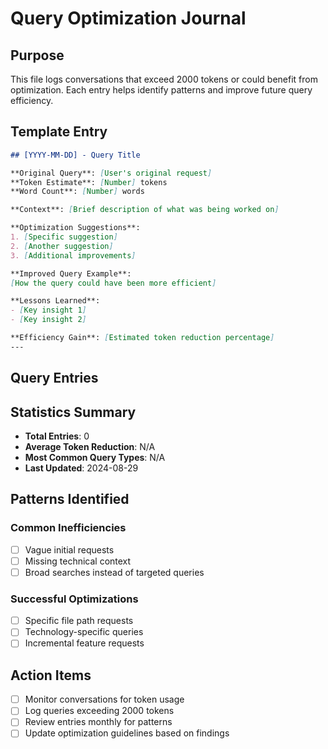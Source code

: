# Query Optimization Journal

## Purpose
This file logs conversations that exceed 2000 tokens or could benefit from optimization. Each entry helps identify patterns and improve future query efficiency.

## Template Entry
```markdown
## [YYYY-MM-DD] - Query Title

**Original Query**: [User's original request]
**Token Estimate**: [Number] tokens
**Word Count**: [Number] words

**Context**: [Brief description of what was being worked on]

**Optimization Suggestions**:
1. [Specific suggestion]
2. [Another suggestion]
3. [Additional improvements]

**Improved Query Example**:
[How the query could have been more efficient]

**Lessons Learned**:
- [Key insight 1]
- [Key insight 2]

**Efficiency Gain**: [Estimated token reduction percentage]
---
```

## Query Entries

<!-- New entries will be added here automatically when conversations exceed token thresholds -->

<!-- Example entry for reference:
## 2024-01-15 - Authentication System Implementation

**Original Query**: "I need help implementing authentication in my React app"
**Token Estimate**: 2500 tokens
**Word Count**: 450 words

**Context**: User wanted to add Google OAuth to portfolio website

**Optimization Suggestions**:
1. Specify exact authentication provider (Google OAuth)
2. Include current tech stack (React, Supabase)
3. Mention specific files or components to modify

**Improved Query Example**:
"Add Google OAuth authentication to React app using Supabase. Need to modify src/services/SupabaseService.ts and create ProtectedRoute component."

**Lessons Learned**:
- Technical specificity reduces token usage
- Including tech stack context upfront saves clarification rounds
- File path specification enables targeted responses

**Efficiency Gain**: ~30% token reduction
---
-->

## Statistics Summary

- **Total Entries**: 0
- **Average Token Reduction**: N/A
- **Most Common Query Types**: N/A
- **Last Updated**: 2024-08-29

## Patterns Identified

<!-- Will be updated as patterns emerge from logged queries -->

### Common Inefficiencies
- [ ] Vague initial requests
- [ ] Missing technical context
- [ ] Broad searches instead of targeted queries

### Successful Optimizations
- [ ] Specific file path requests
- [ ] Technology-specific queries
- [ ] Incremental feature requests

## Action Items

- [ ] Monitor conversations for token usage
- [ ] Log queries exceeding 2000 tokens
- [ ] Review entries monthly for patterns
- [ ] Update optimization guidelines based on findings